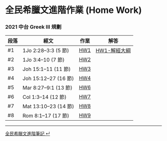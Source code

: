 # 全民希臘文進階作業 (Home Work)


### 2021 中台 Greek III 規劃
段落 | 經文 | 作業 |解答
------|--------|------|------
#1 | 1Jo 2:28–3:3 (5 節) | [HW1](HW1.md) | [HW1-解經大綱](HW1-%E8%A7%A3%E7%B6%93%E5%A4%A7%E7%B6%B1.md)
#2 | 1Jo 3:4–10 (7 節) |[HW2](HW2.md) |
#3 | Joh 15:1–11 (11 節) | [HW3](HW3.md) |
#4 | Joh 15:12–27 (16 節) | [HW4](HW4.md) |
#5 | Mar 8:27–9:1 (13 節) | [HW6](HW6.md) |
#6 | Col 1:3–14 (12 節) | [HW7](HW7.md) |
#7 | Mat 13:10–23 (14 節) | [HW8](HW8.md) |
#8 | Rom 8:1–17 (17 節) | [HW9](HW9.md) |


---
[全民希臘文進階筆記  ↵](../%E5%85%A8%E6%B0%91%E5%B8%8C%E8%87%98%E6%96%87%E9%80%B2%E9%9A%8E.md)